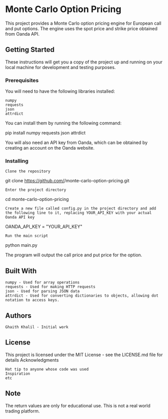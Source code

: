 # Monte Carlo Option Pricing

This project provides a Monte Carlo option pricing engine for European call and put options. The engine uses the spot price and strike price obtained from Oanda API.

## Getting Started

These instructions will get you a copy of the project up and running on your local machine for development and testing purposes.
### Prerequisites

You will need to have the following libraries installed:

    numpy
    requests
    json
    attrdict

You can install them by running the following command:

pip install numpy requests json attrdict

You will also need an API key from Oanda, which can be obtained by creating an account on the Oanda website.
### Installing

    Clone the repository

git clone https://github.com/<username>/monte-carlo-option-pricing.git

    Enter the project directory

cd monte-carlo-option-pricing

    Create a new file called config.py in the project directory and add the following line to it, replacing YOUR_API_KEY with your actual Oanda API key

OANDA_API_KEY = "YOUR_API_KEY"

    Run the main script

python main.py

The program will output the call price and put price for the option.
## Built With

    numpy - Used for array operations
    requests - Used for making HTTP requests
    json - Used for parsing JSON data
    attrdict - Used for converting dictionaries to objects, allowing dot notation to access keys.

## Authors

    Ghaith Khalil - Initial work

## License

This project is licensed under the MIT License - see the LICENSE.md file for details
Acknowledgments

    Hat tip to anyone whose code was used
    Inspiration
    etc

## Note

The return values are only for educational use. This is not a real world trading platform.
